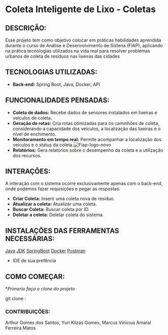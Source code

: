# Coleta Inteligente de Lixo - Coletas

## **DESCRIÇÃO:**

Esse projeto tem como objetivo colocar em práticas habilidades aprendida durante o curso de Análise e Desenvolvimento de Sistena (FIAP), aplicando na prática  tecnologias utilizados na vida real para resolver problemas urbanos de coleta de resíduos nas lixeiras das cidades

## **TECNOLOGIAS UTILIZADAS:**

* **Back-end:** Spring Boot, Java, Docker, API

## **FUNCIONALIDADES PENSADAS:**

* **Coleta de dados:** Recebe dados de sensores instalados em lixeiras e veículos de coleta.
* **Geração de rotas:** Cria rotas otimizadas para os caminhões de coleta, considerando a capacidade dos veículos, a localização das lixeiras e o nível de enchimento.
* **Monitoramento em tempo real:** Permite acompanhar a localização dos veículos e o status da coleta.![Fiap-logo-novo](https://github.com/user-attachments/assets/5cb57ae5-d452-413d-8f68-10bd93c12a50)
* **Relatórios:** Gera relatórios sobre o desempenho da coleta e a utilização dos recursos.

## **INTERAÇÕES:**

A interação com o sistema ocorre exclusivamente apenas com o back-end, onde podemos fazer requisições e pegar as respostas.

* **Criar Coleta:** Inserir uma coleta nova de  resíduo.
* **Atualizar a coleta:** Atualizar uma coleta.
* **Buscar Coleta:** Buscar coleta por ID.
* **Deletar a coleta:** Deletar coleta do sistema.

## **INSTALAÇÕES DAS FERRAMENTAS NECESSÁRIAS:**

[Java](https://www.java.com/pt-BR/download/manual.jsp)
[JDK](https://www.oracle.com/br/java/technologies/downloads/)
[SpringBoot](https://spring.io/why-spring)
[Docker](https://www.docker.com/)
[Postman](https://www.postman.com/)
- IDE de sua prefência

## **COMO COMEÇAR:**

**Primerio faça o clone do projeto*

git clone :

### **CONTRIBUIÇÕES:**

Arthur Gomes dos Santos,
Yuri Klizas Gomes,
Marcus Vinicius Amaral Ferreira Matos
